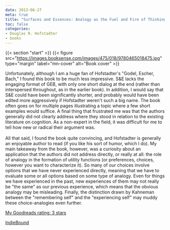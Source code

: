 ```yaml
---
date: 2013-06-27
meta: true
title: "Surfaces and Essences: Analogy as the Fuel and Fire of Thinking"
toc: false
categories:
- Douglas R. Hofstadter
- books
---
```


{{< section "start" >}}
{{< figure src="https://images.booksense.com/images/475/018/9780465018475.jpg" type="margin" label="mn-cover" alt="Book cover" >}}

Unfortunately, although I am a huge fan of Hofstadter's "Godel, Escher, Bach," I found this book to be much less impressive. S&amp;E lacks the engaging format of GEB, with only one short dialog at the end (rather than interspersed throughout, as in the earlier book). In addition, I would say that S&amp;E could have been significantly shorter, and probably would have been edited more aggressively if Hofstadter weren't such a big name. The book often goes on for multiple pages illustrating a topic where a few short examples would suffice. A final thing that frustrated me was that the authors generally did not clearly address where they stood in relation to the existing literature on cognition. As a non-expert in the field, it was difficult for me to tell how new or radical their argument was.<br /><br />All that said, I found the book quite convincing, and Hofstadter is generally an enjoyable author to read (if you like his sort of humor, which I do). My main takeaway from the book, however, was a curiosity about an application that the authors did not address directly, or really at all: the role of analogy in the formation of utility functions (or preferences, choices, however you want to characterize it). So many of our choices involve options that we have never experienced directly, meaning that we have to evaluate some or all options based on some type of analogy. Even for things we have experienced in the past, new experiences of them may not really be "the same" as our previous experience, which means that the obvious analogy may be misleading. Finally, the distinction drawn by Kahneman between the "remembering self" and the "experiencing self" may muddy these choice-analogies even further.

[My Goodreads rating: 3 stars](https://www.goodreads.com/review/show/640851443)  

[IndieBound](https://www.indiebound.org/book/9780465018475)
